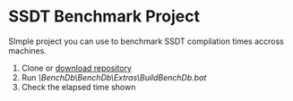 # SSDT Benchmark Project
SImple project you can use to benchmark SSDT compilation times accross machines.
1. Clone or [download repository](https://github.com/sqlgreen/BenchDb/archive/refs/heads/main.zip)
1. Run *\BenchDb\BenchDb\Extras\BuildBenchDb.bat*
1. Check the elapsed time shown
